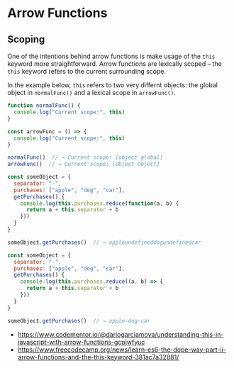 Arrow Functions
===============

Scoping
-------

One of the intentions behind arrow functions is make usage of the `this` keyword more straightforward. Arrow functions are lexically scoped – the `this` keyword refers to the current surrounding scope.

In the example below, `this` refers to two very differnt objects: the global object in `normalFunc()` and a lexical scope in `arrowFunc()`.

```javascript
function normalFunc() {
  console.log("Current scope:", this)
}

const arrowFunc = () => {
  console.log("Current scope:", this)
}

normalFunc()  // → Current scope: [object global]
arrowFunc()  // → Current scope: [object Object]
```

```javascript
const someObject = {
  separator: "-",
  purchases: ["apple", "dog", "car"],
  getPurchases() {
    console.log(this.purchases.reduce(function(a, b) {
      return a + this.separator + b
    }))
  }
}

someObject.getPurchases()  // → appleundefineddogundefinedcar

const someObject = {
  separator: "-",
  purchases: ["apple", "dog", "car"],
  getPurchases() {
    console.log(this.purchases.reduce((a, b) => {
      return a + this.separator + b
    }))
  }
}

someObject.getPurchases()  // → apple-dog-car
```

- https://www.codementor.io/@dariogarciamoya/understanding-this-in-javascript-with-arrow-functions-gcpjwfyuc
- https://www.freecodecamp.org/news/learn-es6-the-dope-way-part-ii-arrow-functions-and-the-this-keyword-381ac7a32881/

